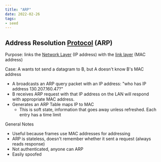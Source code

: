 ```yaml
---
title: "ARP"
date: 2022-02-26
tags:
- seed
---
```


## Address Resolution [Protocol](thoughts/Protocol.md) (ARP)
Purpose: links the [Network Layer](thoughts/Network%20Layer.md) (IP address) with the [link layer](thoughts/Link%20Layer.md) (MAC address)

Case: A wants tot send a datagram to B, but A doesn't know B's MAC address

- A broadcasts an ARP query packet with an IP address: "who has IP address 130.207.160.47?"
- B receives ARP request with that IP address on the LAN will respond with appropriate MAC address.
- Generates an ARP Table maps IP to MAC
	- This is soft state, information that goes away unless refreshed. Each entry has a time limit

General Notes
- Useful because frames use MAC addresses for addressing
- ARP is stateless, doesn't remember whether it sent a request (always reads response)
- Not authenticated, anyone can ARP
- Easily spoofed